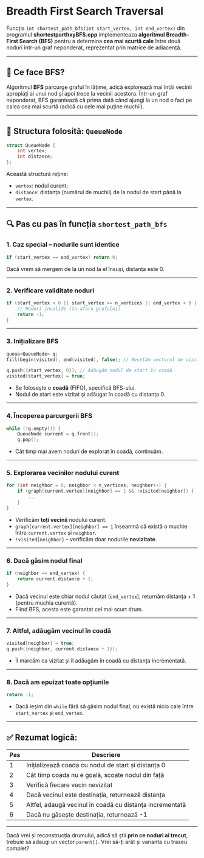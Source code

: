 # Breadth First Search Traversal

Funcția `int shortest_path_bfs(int start_vertex, int end_vertex)` din programul **shortestparthxyBFS.cpp** implementeaza **algoritmul Breadth-First Search (BFS)** pentru a determina **cea mai scurtă cale** între două noduri într-un graf neponderat, reprezentat prin matrice de adiacență.

---

## 📘 Ce face BFS?

Algoritmul **BFS** parcurge graful în lățime, adică explorează mai întâi vecinii apropiați ai unui nod și apoi trece la vecinii acestora. Într-un graf neponderat, BFS garantează că prima dată când ajungi la un nod o faci pe calea cea mai scurtă (adică cu cele mai puține muchii).

---

## 📌 Structura folosită: `QueueNode`

```cpp
struct QueueNode {
    int vertex;
    int distance;
};
```

Această structură reține:

* `vertex`: nodul curent;
* `distance`: distanța (numărul de muchii) de la nodul de start până la `vertex`.

---

## 🔍 Pas cu pas în funcția `shortest_path_bfs`

### 1. **Caz special – nodurile sunt identice**

```cpp
if (start_vertex == end_vertex) return 0;
```

Dacă vrem să mergem de la un nod la el însuși, distanța este 0.

---

### 2. **Verificare validitate noduri**

```cpp
if (start_vertex < 0 || start_vertex >= n_vertices || end_vertex < 0 || end_vertex >= n_vertices) {
    // Noduri invalide (în afara grafului)
    return -1;
}
```

---

### 3. **Inițializare BFS**

```cpp
queue<QueueNode> q;
fill(begin(visited), end(visited), false); // Resetăm vectorul de vizite

q.push({start_vertex, 0}); // Adăugăm nodul de start în coadă
visited[start_vertex] = true;
```

* Se folosește o **coadă** (FIFO), specifică BFS-ului.
* Nodul de start este vizitat și adăugat în coadă cu distanța 0.

---

### 4. **Începerea parcurgerii BFS**

```cpp
while (!q.empty()) {
    QueueNode current = q.front();
    q.pop();
```

* Cât timp mai avem noduri de explorat în coadă, continuăm.

---

### 5. **Explorarea vecinilor nodului curent**

```cpp
for (int neighbor = 0; neighbor < n_vertices; neighbor++) {
    if (graph[current.vertex][neighbor] == 1 && !visited[neighbor]) {
        ...
    }
}
```

* Verificăm **toți vecinii** nodului curent.
* `graph[current.vertex][neighbor] == 1` înseamnă că există o muchie între `current.vertex` și `neighbor`.
* `!visited[neighbor]` – verificăm doar nodurile **nevizitate**.

---

### 6. **Dacă găsim nodul final**

```cpp
if (neighbor == end_vertex) {
    return current.distance + 1;
}
```

* Dacă vecinul este chiar nodul căutat (`end_vertex`), returnăm distanța + 1 (pentru muchia curentă).
* Fiind BFS, acesta este garantat cel mai scurt drum.

---

### 7. **Altfel, adăugăm vecinul în coadă**

```cpp
visited[neighbor] = true;
q.push({neighbor, current.distance + 1});
```

* Îl marcăm ca vizitat și îl adăugăm în coadă cu distanța incrementată.

---

### 8. **Dacă am epuizat toate opțiunile**

```cpp
return -1;
```

* Dacă ieșim din `while` fără să găsim nodul final, nu există nicio cale între `start_vertex` și `end_vertex`.

---

## ✅ Rezumat logică:

| Pas | Descriere                                                |
| --- | -------------------------------------------------------- |
| 1   | Inițializează coada cu nodul de start și distanța 0      |
| 2   | Cât timp coada nu e goală, scoate nodul din față         |
| 3   | Verifică fiecare vecin nevizitat                         |
| 4   | Dacă vecinul este destinația, returnează distanța        |
| 5   | Altfel, adaugă vecinul în coadă cu distanța incrementată |
| 6   | Dacă nu găsește destinația, returnează -1                |

---

Dacă vrei și reconstrucția drumului, adică să știi **prin ce noduri ai trecut**, trebuie să adaugi un vector `parent[]`. Vrei să-ți arăt și varianta cu traseu complet?
